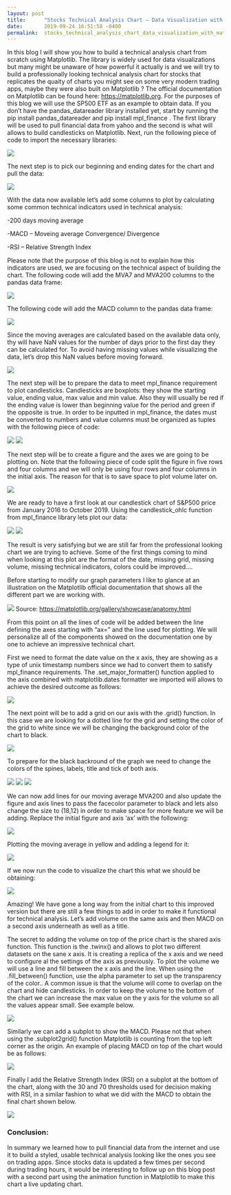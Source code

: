 ```yaml
---
layout: post
title:      "Stocks Technical Analysis Chart – Data Visualization with Matplotlib"
date:       2019-09-24 16:51:58 -0400
permalink:  stocks_technical_analysis_chart_data_visualization_with_matplotlib
---
```



In this blog I will show you how to build a technical analysis chart from scratch using Matplotlib. The library is widely used for data visualizations but many might be unaware of how powerful it actually is and we will try to build a professionally looking technical analysis chart for stocks that replicates the quaity of charts you might see on some very modern trading apps, maybe they were also built on Matplotlib ? 
The official documentation on Matplotlib can be found here: https://matplotlib.org.
For the purposes of this blog we will use the SP500 ETF as an example to obtain data. If you don’t have the pandas_datareader library installed yet, start by running the pip install pandas_datareader and pip install mpl_finance . The first library will be used to pull financial data from yahoo and the second is what will allows to build candlesticks on Matplotlib. Next, run the following piece of code to import the necessary libraries:

![](img/1.png)

The next step is to pick our beginning and ending dates for the chart and pull the data: 

![](https://github.com/ganevniko/ganevniko.github.io/blob/master/img/2.png)

With the data now available let’s add some columns to plot by calculating some common technical indicators used in technical analysis:

-200 days moving average

-MACD – Moveing average Convergence/ Divergence

-RSI – Relative Strength Index

Please note that the purpose of this blog is not to explain how this indicators are used, we are focusing on the technical aspect of building the chart. The following code will add the MVA7 and MVA200 columns to the pandas data frame:

![](https://github.com/ganevniko/ganevniko.github.io/blob/master/img/3.png)

The following code will add the MACD column to the pandas data frame:

![](https://github.com/ganevniko/ganevniko.github.io/blob/master/img/4.png)

Since the moving averages are calculated based on the available data only, thy will have NaN values for the number of days prior to the first day they can be calculated for. To avoid having missing values while visualizing the data, let’s drop this NaN values before moving forward. 

![](https://github.com/ganevniko/ganevniko.github.io/blob/master/img/5.png)

The next step will be to prepare the data to meet mpl_finance requirement to plot candlesticks. Candlesticks are boxplots: they show the starting value, ending value, max value and min value. Also they will usually be red if the ending value is lower than beginning value for the period and green if the opposite is true. In order to be inputted in mpl_finance, the dates must be converted to numbers and value columns must be organized as tuples with the following piece of code: 

![](https://github.com/ganevniko/ganevniko.github.io/blob/master/img/6.png)
![](https://github.com/ganevniko/ganevniko.github.io/blob/master/img/7.png)

The next step will be to create a figure and the axes we are going to be plotting on.  Note that the following piece of code split the figure in five rows and four columns and we will only be using four rows and four columns in the initial axis. The reason for that is to save space to plot volume later on. 

![](https://github.com/ganevniko/ganevniko.github.io/blob/master/img/8.png)

We are ready to have a first look at our candlestick chart of S&P500 price from January 2016 to October 2019. Using the candlestick_ohlc function from mpl_finance library lets plot our data:

![](https://github.com/ganevniko/ganevniko.github.io/blob/master/img/9a.png)
![](https://github.com/ganevniko/ganevniko.github.io/blob/master/img/9b.png)

The result is very satisfying but we are still far from the professional looking chart we are trying to achieve. Some of the first things coming to mind when looking at this plot are the format of the date, missing grid, missing volume, missing technical indicators, colors could be improved….

Before starting to modify our graph parameters I like to glance at an illustration on the Matplotlib official documentation that shows all the different part we are working with.

![](https://github.com/ganevniko/ganevniko.github.io/blob/master/img/10.png)
Source: https://matplotlib.org/gallery/showcase/anatomy.html

From this point on all the lines of code will be added between the line defining the axes starting with “ax=” and the line used for plotting.  We will personalize all of the components showed on the documentation one by one to achieve an impressive technical chart.


First we need to format the date value on the x axis, they are showing as a type of unix timestamp numbers since we had to convert them to satisfy mpl_finance requirements. The .set_major_formatter() function applied to the axis combined with matplotlib.dates formatter we imported will allows to achieve the desired outcome as follows:

![](https://github.com/ganevniko/ganevniko.github.io/blob/master/img/11.png)

The next point will be to add a grid on our axis with the .grid() function. In this case we are looking for a dotted line for the grid and setting the color of the grid to white since we will be changing the background color of the chart to black.

![](https://github.com/ganevniko/ganevniko.github.io/blob/master/img/12.png)

To prepare for the black backround of the graph we need to change the colors of the spines, labels, title and tick of both axis.

![](https://github.com/ganevniko/ganevniko.github.io/blob/master/img/13.png)
![](https://github.com/ganevniko/ganevniko.github.io/blob/master/img/14.png)
![](https://github.com/ganevniko/ganevniko.github.io/blob/master/img/15.png)


We can now add lines for our moving average MVA200 and also update the figure and axis lines to pass the facecolor parameter to black and lets also change the size to (18,12) in order to make space for more feature we will be adding.
Replace the initial figure and axis ‘ax’ with the following: 

![](https://github.com/ganevniko/ganevniko.github.io/blob/master/img/16.png)

Plotting the moving average in yellow and adding a legend for it:

![](https://github.com/ganevniko/ganevniko.github.io/blob/master/img/17.png)

If we now run the code to visualize the chart this what we should be obtaining: 

![](https://github.com/ganevniko/ganevniko.github.io/blob/master/img/18.png)

Amazing! We have gone a long way from the initial chart to this improved version but there are still a few things to add in order to make it functional for technical analysis. Let’s add volume on the same axis and then MACD on a second axis underneath as well as a title.

The secret to adding the volume on top of the price chart is the shared axis function. This function is the .twinx() and allows to plot two different datasets on the sane x axis. It is creating a replica of the x axis and we need to configure al the settings of the axis as previously. To plot the volume we will use a line and fill between the x axis and the line. When using the .fill_between() function, use the alpha parameter to set up the transparency of the color.. A common issue is that the volume will come to overlap on the chart and hide candlesticks. In order to keep the volume to the bottom of the chart we can increase the max value on the y axis for the volume so all the values appear small.  See example below. 

![](https://github.com/ganevniko/ganevniko.github.io/blob/master/img/19.png)

Similarly we can add a subplot to show the MACD. Please not that when using the .subplot2grid() function Matplotlib is counting from the top left corner as the origin.  An example of placing MACD on top of the chart would be as follows:

![](https://github.com/ganevniko/ganevniko.github.io/blob/master/img/20.png)

Finally I add the Relative Strength Index (RSI) on a subplot at the bottom of the chart, along with the 30 and 70 thresholds used for decision making with RSI, in a similar fashion to what we  did with the MACD to obtain the final chart shown below. 

![](https://github.com/ganevniko/ganevniko.github.io/blob/master/img/21.png)

### **Conclusion:**
In summary we learned how to pull financial data from the internet and use it to build a styled, usable technical analysis looking like the ones you see on trading apps. Since stocks data is updated a few times per second during trading hours, it would be interesting to follow up on this blog post with a second part using the animation function in Matplotlib to make this chart a live updating chart. 














